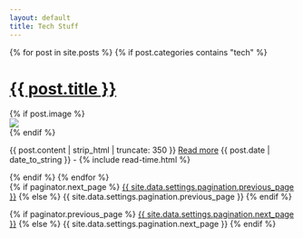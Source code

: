 ```yaml
---
layout: default
title: Tech Stuff
---
```


{% for post in site.posts %}
{% if post.categories contains "tech" %}
<div class="posts">
  <h1>
    <a href="{{ site.baseurl }}{{ post.url }}">{{ post.title }}</a>
  </h1>
  {% if post.image %}
  <div class="thumbnail-container">
    <a href="{{ site.baseurl }}{{ post.url }}"><img src="{{ '/assets/img/' | prepend: site.baseurl | replace: 'http://', 'https://' }}{{ post.image }}"></a>
  </div>
  {% endif %}
  <p>
    {{ post.content | strip_html | truncate: 350 }} <a href="{{ site.baseurl }}{{ post.url }}">Read more</a>
    <span class="post-date"><i class="fa fa-calendar" aria-hidden="true"></i> {{ post.date | date_to_string }} - <i class="fa fa-clock-o" aria-hidden="true"></i> {% include read-time.html %}</span>
  </p>
</div>
{% endif %}
{% endfor %}

<!-- Pagination links -->
<div class="pagination">
  {% if paginator.next_page %}
    <a class="pagination-button pagination-active" href="{{ site.baseurl }}{{ paginator.next_page_path }}" class="next">{{ site.data.settings.pagination.previous_page }}</a>
  {% else %}
    <span class="pagination-button">{{ site.data.settings.pagination.previous_page }}</span>
  {% endif %}

  {% if paginator.previous_page %}
    <a class="pagination-button pagination-active" href="{{ site.baseurl }}{{ paginator.previous_page_path }}">{{ site.data.settings.pagination.next_page }}</a>
  {% else %}
    <span class="pagination-button">{{ site.data.settings.pagination.next_page }}</span>
  {% endif %}
</div>

